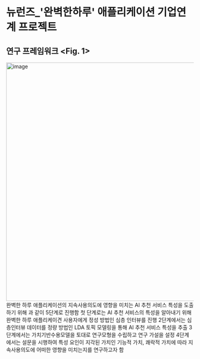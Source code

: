 # 뉴런즈_'완벽한하루' 애플리케이션 기업연계 프로젝트

## 연구 프레임워크 <Fig. 1>
<img width="640" alt="image" src="https://github.com/user-attachments/assets/8b9ec253-0612-4edb-9f6b-31206ec3b546" />
</br>
완벽한 하루 애플리케이션의 지속사용의도에 영향을 미치는 AI 추천 서비스 특성을 도출하기 위해 <Fig. 1>과 같이 5단계로 진행함
첫 단계로는 AI 추천 서비스의 특성을 알아내기 위해 완벽한 하루 애플리케이견 사용자에게 정성 방법인 심층 인터뷰를 진행
2단계에서는 심층인터뷰 데이터를 정량 방법인 LDA 토픽 모델링을 통해 AI 추천 서비스 특성을 추출
3단계에서는 가치기반수용모델을 토대로 연구모형을 수립하고 연구 가설을 설정
4단계에서는 설문을 시행하여 특성 요인이 지각된 가치인 기능적 가치, 쾌락적 가치에 따라 지속사용의도에 어떠한 영향을 미치는지를 연구하고자 함
